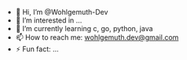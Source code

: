 - 👋 Hi, I’m @Wohlgemuth-Dev
- 👀 I’m interested in ...
- 🌱 I’m currently learning c, go, python, java
- 📫 How to reach me: wohlgemuth.dev@gmail.com
- ⚡ Fun fact: ...

<!---
Wohlgemuth-Dev/Wohlgemuth-Dev is a ✨ special ✨ repository because its `README.md` (this file) appears on your GitHub profile.
You can click the Preview link to take a look at your changes.
--->
